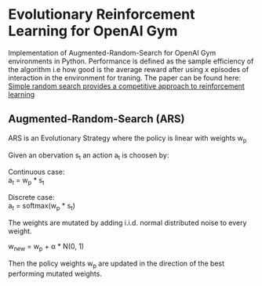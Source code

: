 # Evolutionary Reinforcement Learning for OpenAI Gym
Implementation of Augmented-Random-Search for OpenAI Gym environments in Python. Performance is defined as the sample efficiency of the algorithm i.e how good is the average reward after using x episodes of interaction in the environment for traning.
The paper can be found here: [Simple random search provides a competitive approach to reinforcement learning](https://arxiv.org/abs/1803.07055)

## Augmented-Random-Search (ARS)
ARS is an Evolutionary Strategy where the policy is linear with weights w<sub>p</sub>  

Given an obervation s<sub>t</sub> an action a<sub>t</sub> is choosen by:  

Continuous case:  
a<sub>t</sub> = w<sub>p</sub> * s<sub>t</sub>  

Discrete case:  
a<sub>t</sub> = softmax(w<sub>p</sub> * s<sub>t</sub>)  
  
The weights are mutated by adding i.i.d. normal distributed noise to every weight.   

w<sub>new</sub> = w<sub>p</sub> + &alpha; * N(0, 1)  

Then the policy weights w<sub>p</sub> are updated in the direction of the best performing mutated weights.
